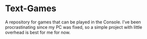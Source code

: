 # Text-Games
A repository for games that can be played in the Console. I've been procrastinating since my PC was fixed, so a simple project with little overhead is best for me for now.

